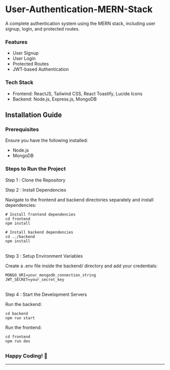# User-Authentication-MERN-Stack

A complete authentication system using the MERN stack, including user signup, login, and protected routes.

<h3>Features</h3>

- User Signup
- User Login
- Protected Routes
- JWT-based Authentication

<h3>Tech Stack</h3>

- Frontend: ReactJS, Tailwind CSS, React Toastify, Lucide Icons
- Backend: Node.js, Express.js, MongoDB

<h2>Installation Guide</h2>

<h3>Prerequisites</h3>

Ensure you have the following installed:

- Node.js
- MongoDB

<h3>Steps to Run the Project</h3>

Step 1 : Clone the Repository

Step 2 : Install Dependencies

Navigate to the frontend and backend directories separately and install dependencies:

```
# Install frontend dependencies
cd frontend
npm install

# Install backend dependencies
cd ../backend
npm install
```

<br>
Step 3 : Setup Environment Variables
   
Create a .env file inside the backend/ directory and add your credentials:

```
MONGO_URI=your_mongodb_connection_string
JWT_SECRET=your_secret_key
```

<br>
Step 4 : Start the Development Servers

Run the backend:

```
cd backend
npm run start
```

Run the frontend:

```
cd frontend
npm run dev
```

<h2> </h2>

<h3>Happy Coding! 🎉</h3>

---
